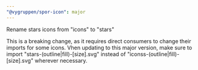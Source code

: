 ```yaml
---
"@vygruppen/spor-icon": major
---
```


Rename stars icons from "icons" to "stars"

This is a breaking change, as it requires direct consumers to change their imports for some icons. Vhen updating to this major version, make sure to import "stars-(outline|fill)-[size].svg" instead of "iconss-(outline|fill)-[size].svg" wherever necessary.
